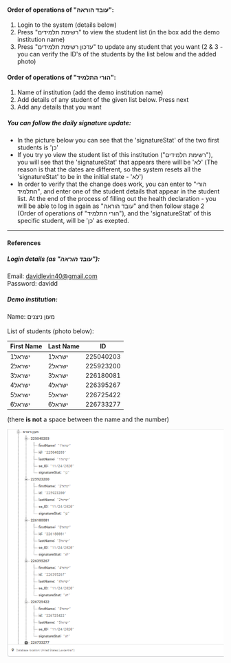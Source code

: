 #### Order of operations of "עובד הוראה":
 1. Login to the system (details below)
 2. Press "רשימת תלמידים" to view the student list (in the box add the demo institution name)
 3. Press "עדכון רשימת תלמידים" to update any student that you want
 (2 & 3 - you can verify the ID's of the students by the list below and the added photo)
 
#### Order of operations of "הורי התלמיד":
 1. Name of institution (add the demo institution name)
 2. Add details of any student of the given list below. Press next
 3. Add any details that you want
 
##### You can follow the daily signature update:
  - In the picture below you can see that the 'signatureStat' of the two first students is 'כן'
  - If you try yo view the student list of this institution ("רשימת תלמידים"), you will see that the 'signatureStat' that appears there will be 'לא'
    (The reason is that the dates are different, so the system resets all the 'signatureStat' to be in the initial state - 'לא')
  - In order to verify that the change does work, you can enter to "הורי התלמיד", and enter one of the student details that appear in the student list. At the end of the process of filling out the health declaration - you will be able to log in again as "עובד הוראה" and then follow stage 2 (Order of operations of "הורי התלמיד"), and the 'signatureStat' of this specific student, will be 'כן' as exepted.
  
____________________________________________
#### References
##### Login details (as "עובד הוראה"): <br />
  Email: davidlevin40@gmail.com<br />
  Password: davidd

##### Demo institution: <br /> 
  Name: מעון ניצנים <br /> <br />
  List of students (photo below): <br />
 
| First Name  | Last Name | ID |
| ------------- | ------------- | ------------- |
| ישראל1  | ישראל1  | 225040203 |
| ישראל2  | ישראל2  | 225923200 |
| ישראל3  | ישראל3  | 226180081 |
| ישראל4  | ישראל4  | 226395267 |
| ישראל5  | ישראל5  | 226725422 |
| ישראל6  | ישראל6  | 226733277 |

(there **is not** a space between the name and the number)


![](participants.png)
